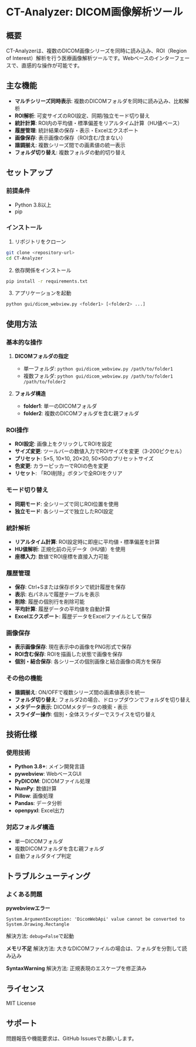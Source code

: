 # CT-Analyzer: DICOM画像解析ツール

## 概要

CT-Analyzerは、複数のDICOM画像シリーズを同時に読み込み、ROI（Region of Interest）解析を行う医療画像解析ツールです。Webベースのインターフェースで、直感的な操作が可能です。

## 主な機能

- **マルチシリーズ同時表示**: 複数のDICOMフォルダを同時に読み込み、比較解析
- **ROI解析**: 可変サイズのROI設定、同期/独立モード切り替え
- **統計計算**: ROI内の平均値・標準偏差をリアルタイム計算（HU値ベース）
- **履歴管理**: 統計結果の保存・表示・Excelエクスポート
- **画像保存**: 表示画像の保存（ROI含む/含まない）
- **諧調揃え**: 複数シリーズ間での画素値の統一表示
- **フォルダ切り替え**: 複数フォルダの動的切り替え

## セットアップ

### 前提条件
- Python 3.8以上
- pip

### インストール

1. リポジトリをクローン
```bash
git clone <repository-url>
cd CT-Analyzer
```

2. 依存関係をインストール
```bash
pip install -r requirements.txt
```

3. アプリケーションを起動
```bash
python gui/dicom_webview.py <folder1> [<folder2> ...]
```

## 使用方法

### 基本的な操作

1. **DICOMフォルダの指定**
   - 単一フォルダ: `python gui/dicom_webview.py /path/to/folder1`
   - 複数フォルダ: `python gui/dicom_webview.py /path/to/folder1 /path/to/folder2`

2. **フォルダ構造**
   - **folder1**: 単一のDICOMフォルダ
   - **folder2**: 複数のDICOMフォルダを含む親フォルダ

### ROI操作

- **ROI設定**: 画像上をクリックしてROIを設定
- **サイズ変更**: ツールバーの数値入力でROIサイズを変更（3-200ピクセル）
- **プリセット**: 5×5, 10×10, 20×20, 50×50のプリセットサイズ
- **色変更**: カラーピッカーでROIの色を変更
- **リセット**: 「ROI削除」ボタンで全ROIをクリア

### モード切り替え

- **同期モード**: 全シリーズで同じROI位置を使用
- **独立モード**: 各シリーズで独立したROI設定

### 統計解析

- **リアルタイム計算**: ROI設定時に即座に平均値・標準偏差を計算
- **HU値解析**: 正規化前の元データ（HU値）を使用
- **座標入力**: 数値でROI座標を直接入力可能

### 履歴管理

- **保存**: Ctrl+Sまたは保存ボタンで統計履歴を保存
- **表示**: 右パネルで履歴テーブルを表示
- **削除**: 履歴の個別行を削除可能
- **平均計算**: 履歴データの平均値を自動計算
- **Excelエクスポート**: 履歴データをExcelファイルとして保存

### 画像保存

- **表示画像保存**: 現在表示中の画像をPNG形式で保存
- **ROI含む保存**: ROIを描画した状態で画像を保存
- **個別・結合保存**: 各シリーズの個別画像と結合画像の両方を保存

### その他の機能

- **諧調揃え**: ON/OFFで複数シリーズ間の画素値表示を統一
- **フォルダ切り替え**: フォルダ2の場合、ドロップダウンでフォルダを切り替え
- **メタデータ表示**: DICOMメタデータの検索・表示
- **スライダー操作**: 個別・全体スライダーでスライスを切り替え

## 技術仕様

### 使用技術
- **Python 3.8+**: メイン開発言語
- **pywebview**: WebベースGUI
- **PyDICOM**: DICOMファイル処理
- **NumPy**: 数値計算
- **Pillow**: 画像処理
- **Pandas**: データ分析
- **openpyxl**: Excel出力

### 対応フォルダ構造
- 単一DICOMフォルダ
- 複数DICOMフォルダを含む親フォルダ
- 自動フォルダタイプ判定

## トラブルシューティング

### よくある問題

**pywebviewエラー**
```
System.ArgumentException: 'DicomWebApi' value cannot be converted to System.Drawing.Rectangle
```
解決方法: `debug=False`で起動

**メモリ不足**
解決方法: 大きなDICOMファイルの場合は、フォルダを分割して読み込み

**SyntaxWarning**
解決方法: 正規表現のエスケープを修正済み

## ライセンス

MIT License

## サポート

問題報告や機能要求は、GitHub Issuesでお願いします。